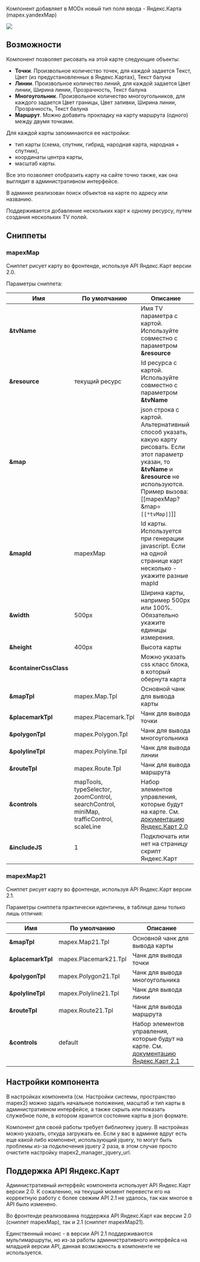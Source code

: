 Компонент добавляет в MODx новый тип поля ввода - Яндекс.Карта (mapex.yandexMap)

[![](https://file.modx.pro/files/f/4/4/f44f2ad54baab0ccfc076ae74946bd58.png)](https://file.modx.pro/files/f/4/4/f44f2ad54baab0ccfc076ae74946bd58.png)

## Возможности
Компонент позволяет рисовать на этой карте следующие объекты:
* **Точки**. Произвольное количество точек, для каждой задается Текст, Цвет (из предустановленных в Яндекс.Картах), Текст балуна
* **Линии**. Произвольное количество линий, для каждой задается Цвет линии, Ширина линии, Прозрачность, Текст балуна
* **Многоугольник**. Произвольное количество многоугольников, для каждого задается Цвет границы, Цвет заливки, Ширина линии, Прозрачность, Текст балуна
* **Маршрут**. Можно добавить прокладку на карту маршрута (одного) между двумя точками.

Для каждой карты запоминаются ее настройки: 
* тип карты (схема, спутник, гибрид, народная карта, народная + спутник),
* координаты центра карты,
* масштаб карты.

Все это позволяет отобразить карту на сайте точно также, как она выглядит в административном интерфейсе.

В админке реализован поиск объектов на карте по адресу или названию.

Поддерживается добавление нескольких карт к одному ресурсу, путем создания нескольких TV полей.

## Сниппеты
### mapexMap
Сниппет рисует карту во фронтенде, используя API Яндекс.Карт версии 2.0.

Параметры сниппета:

Имя  | По умолчанию  | Описание
------------- | ------------- | -------------
**&tvName**  |   | Имя TV параметра с картой. Используйте совместно с параметром **&resource**
**&resource**  |  текущий ресурс | Id ресурса с картой. Используйте совместно с параметром **&tvName**
**&map**  |   | json строка с картой. Альтернативный способ указать, какую карту рисовать. Если этот параметр указан, то **&tvName** и **&resource** не используются. Пример вызова: [[mapexMap? &map=`[[*tvMap]]`]]
**&mapId**  | mapexMap  | Id карты. Используется при генерации javascript. Если на одной странице карт несколько - укажите разные mapId
**&width**  | 500px  | Ширина карты, например 500px или 100%. Обязательно укажите единицы измерения.
**&height**  | 400px  | Высота карты
**&containerCssClass**  |   | Можно указать css класс блока, в который обернута карта
**&mapTpl**  | mapex.Map.Tpl  | Основной чанк для вывода карты
**&placemarkTpl**  | mapex.Placemark.Tpl  | Чанк для вывода точки
**&polygonTpl**  | mapex.Polygon.Tpl  | Чанк для вывода многоугольника
**&polylineTpl**  | mapex.Polyline.Tpl  | Чанк для вывода линии
**&routeTpl**  | mapex.Route.Tpl  | Чанк для вывода маршрута
**&controls**  | mapTools, typeSelector, zoomControl, searchControl, miniMap, trafficControl, scaleLine  | Набор элементов управления, которые будут на карте. См. [документацию Яндекс.Карт 2.0][1]
**&includeJS**  | 1  | Подключать или нет на страницу скрипт Яндекс.Карт

### mapexMap21
Сниппет рисует карту во фронтенде, используя API Яндекс.Карт версии 2.1.

Параметры сниппета практически идентичны, в таблице даны только лишь отличия:

Имя  | По умолчанию  | Описание
------------- | ------------- | -------------
**&mapTpl**  | mapex.Map21.Tpl  | Основной чанк для вывода карты
**&placemarkTpl**  | mapex.Placemark21.Tpl  | Чанк для вывода точки
**&polygonTpl**  | mapex.Polygon21.Tpl  | Чанк для вывода многоугольника
**&polylineTpl**  | mapex.Polyline21.Tpl  | Чанк для вывода линии
**&routeTpl**  | mapex.Route21.Tpl  | Чанк для вывода маршрута
**&controls**  | default  | Набор элементов управления, которые будут на карте. См. [документацию Яндекс.Карт 2.1][2]

## Настройки компонента
В настройках компонента (см. Настройки системы, пространство mapex2) можно задать начальное положение, масштаб и тип карты в административном интерфейсе, а также скрыть или показать служебное поле, в котором хранится состояние карты в json формате.

Компонент для своей работы требует библиотеку jquery. В настройках можно указать, откуда загружать ее. Если у вас в админке вдруг есть еще какой либо компонент, использующий jquery, то могут быть проблемы из-за подключения jquery 2 раза, в этом случае просто очистите настройку mapex2_manager_jquery_url.

## Поддержка API Яндекс.Карт
Административный интерфейс компонента использует API Яндекс.Карт версии 2.0. К сожалению, на текущий момент перевести его на корректную работу с более свежим API 2.1 не удалось, так как многое в API было изменено.

Во фронтенде реализованна поддержка API Яндекс.Карт как версии 2.0 (сниппет mapexMap), так и 2.1 (сниппет mapexMap21).

Единственный нюанс - в версии API 2.1 поддерживаются мультимаршруты, но из-за работы административного интерфейса на младшей версии API, данная возможность в компоненте не используется.

[1]: https://tech.yandex.ru/maps/doc/jsapi/2.0/dg/concepts/controls-docpage/
[2]: https://tech.yandex.ru/maps/doc/jsapi/2.1/dg/concepts/controls-docpage/